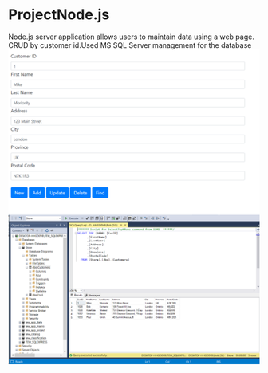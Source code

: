# ProjectNode.js
Node.js server application allows users to maintain data using a web page. CRUD by customer id.Used MS SQL Server management for the database
![alt text](https://github.com/TadjievCodes/ProjectNode.js/blob/master/Project2/Capture.PNG)
![alt text](https://github.com/TadjievCodes/ProjectNode.js/blob/master/Project2/Capture2.png)



